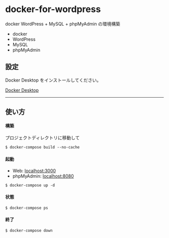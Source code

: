 # docker-for-wordpress

docker
WordPress + MySQL + phpMyAdmin の環境構築

- docker
- WordPress
- MySQL
- phpMyAdmin

## 設定

Docker Desktop をインストールしてください。

[Docker Desktop](https://www.docker.com/products/docker-desktop)

---

## 使い方

#### 構築

プロジェクトディレクトリに移動して

```
$ docker-compose build --no-cache
```

#### 起動

- Web: [localhost:3000](http//localhost:3000)
- phpMyAdmin: [localhost:8080](http://localhost:8080)

```
$ docker-compose up -d
```

#### 状態

```
$ docker-compose ps
```

#### 終了

```
$ docker-compose down
```
